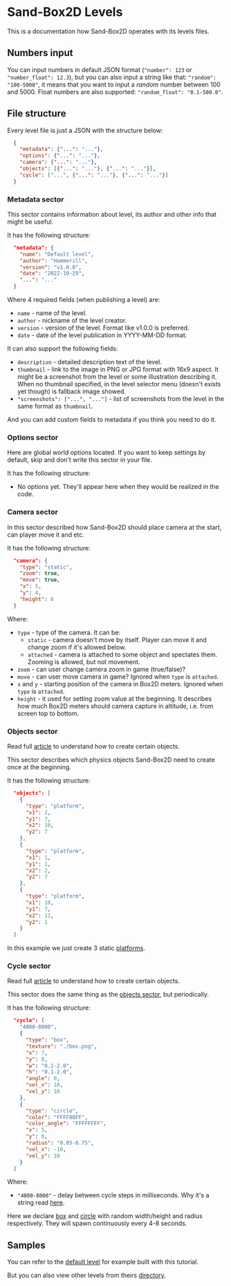 # Sand-Box2D Levels
This is a documentation how Sand-Box2D operates with its levels files.

## Numbers input
You can input numbers in default JSON format (`"number": 123` or `"number_float": 12.3`), 
but you can also input a string like that: `"random": "100-5000"`,
it means that you want to input a *random* number between 100 and 5000.
Float numbers are also supported: `"random_float": "0.1-500.0"`.

## File structure
Every level file is just a JSON with the structure below:
```json
  {
    "metadata": {"...": "..."},
    "options": {"...": "..."},
    "camera": {"...": "..."},
    "objects": [{"...": "..."}, {"...": "..."}],
    "cycle": ["...", {"...": "..."}, {"...": "..."}]
  }
```

### Metadata sector
This sector contains information about level, its author and other info that might be useful.

It has the following structure:
```json
  "metadata": {
    "name": "Default level",
    "author": "Hammerill",
    "version": "v1.0.0",
    "date": "2022-10-29",
    "...": "..."
  }
```
Where 4 required fields (when publishing a level) are:
- `name` - name of the level.
- `author` - nickname of the level creator.
- `version` - version of the level. Format like v1.0.0 is preferred.
- `date` - date of the level publication in YYYY-MM-DD format.

It can also support the following fields:
- `description` - detailed description text of the level.
- `thumbnail` - link to the image in PNG or JPG format with 16x9 aspect. 
It might be a screenshot from the level or some illustration describing it. 
When no thumbnail specified, in the level selector menu (doesn't exists yet though) is fallback image showed.
- `"screenshots": ["...", "..."]` - list of screenshots from the level in the same format as `thumbnail`.

And you can add custom fields to metadata if you think you need to do it.

### Options sector
Here are global world options located. If you want to keep settings by default, skip and don't write this sector in your file.

It has the following structure:
- No options yet. They'll appear here when they would be realized in the code.

### Camera sector
In this sector described how Sand-Box2D should place camera at the start, can player move it and etc.

It has the following structure:
```json
  "camera": {
    "type": "static",
    "zoom": true,
    "move": true,
    "x": 5,
    "y": 4,
    "height": 8
  }
```
Where:
- `type` - type of the camera. It can be:
  * `static` - camera doesn't move by itself. Player can move it and change zoom if it's allowed below.
  * `attached` - camera is attached to some object and spectates them. Zooming is allowed, but not movement.
- `zoom` - can user change camera zoom in game (true/false)?
- `move` - can user move camera in game? Ignored when `type` is `attached`.
- `x` and `y` - starting position of the camera in Box2D meters. Ignored when `type` is `attached`.
- `height` - it used for setting zoom value at the beginning.
It describes how much Box2D meters should camera capture in altitude, i.e. from screen top to bottom.

### Objects sector
Read full [article](./README-objects.md) to understand how to create certain objects.

This sector describes which physics objects Sand-Box2D need to create once at the beginning.

It has the following structure:
```json
  "objects": [
    {
      "type": "platform",
      "x1": 2,
      "y1": 7,
      "x2": 10,
      "y2": 7
    },
    {
      "type": "platform",
      "x1": 1,
      "y1": 1,
      "x2": 2,
      "y2": 7
    },
    {
      "type": "platform",
      "x1": 10,
      "y1": 7,
      "x2": 11,
      "y2": 1
    }
  ]
```
In this example we just create 3 static [platforms](./README-objects.md/#platform).

### Cycle sector
Read full [article](./README-objects.md) to understand how to create certain objects.

This sector does the same thing as the [objects sector](#objects-sector), but periodically.

It has the following structure:
```json
  "cycle": [
    "4000-8000",
    {
      "type": "box",
      "texture": "./box.png",
      "x": 7,
      "y": 0,
      "w": "0.1-2.0",
      "h": "0.1-2.0",
      "angle": 0,
      "vel_x": 10,
      "vel_y": 10
    },
    {
      "type": "circle",
      "color": "FFFF80FF",
      "color_angle": "FFFFFFFF",
      "x": 5,
      "y": 0,
      "radius": "0.05-0.75",
      "vel_x": -10,
      "vel_y": 10
    }
  ]
```
Where:
- `"4000-8000"` - delay between cycle steps in milliseconds. Why it's a string read [here](#numbers-input).

Here we declare [box](./README-objects.md/#box) and [circle](./README-objects.md/#circle)
with random width/height and radius respectively.
They will spawn continuously every 4-8 seconds.

## Samples
You can refer to the [default level](../levels/default_level/) for example built with this tutorial.

But you can also view other levels from theirs [directory](../levels/).
